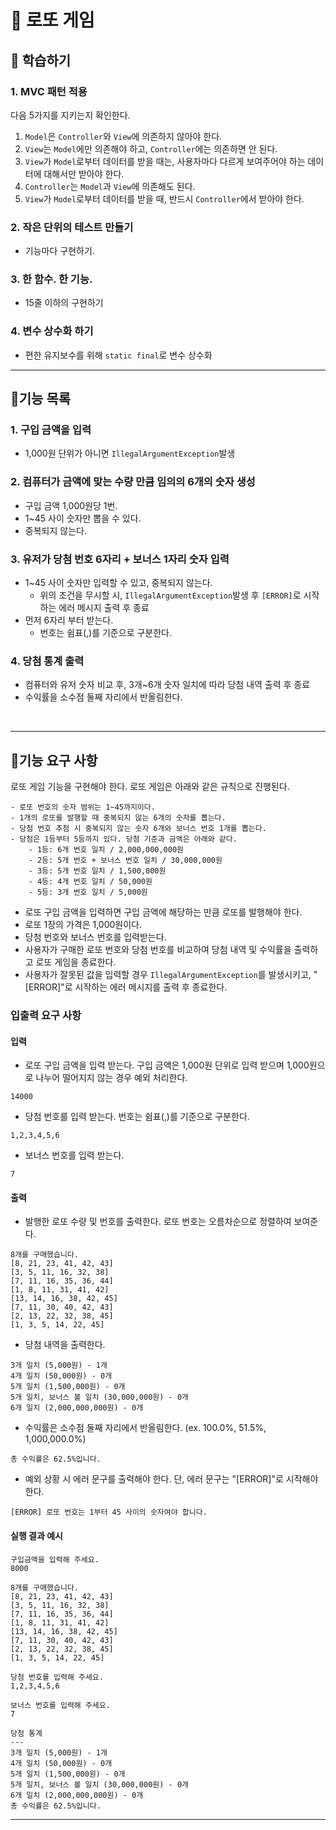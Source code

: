 # 🎰 로또 게임

##  📕 학습하기

### 1. MVC 패턴 적용
 다음 5가지를 지키는지 확인한다.
1. `Model`은 `Controller`와 `View`에 의존하지 않아야 한다.
2. `View`는 `Model`에만 의존해야 하고, `Controller`에는 의존하면 안 된다.
3. `View`가 `Model`로부터 데이터를 받을 때는, 사용자마다 다르게 보여주어야 하는 데이터에 대해서만 받아야 한다.
4. `Controller`는 `Model`과 `View`에 의존해도 된다. 
5. `View`가 `Model`로부터 데이터를 받을 때, 반드시 `Controller`에서 받아야 한다.

### 2. 작은 단위의 테스트 만들기
- 기능마다 구현하기.

### 3. 한 함수. 한 기능.
-  15줄 이하의 구현하기

### 4. 변수 상수화 하기
- 편한 유지보수를 위해 `static final`로 변수 상수화
---

## 🔨기능 목록

### 1. 구입 금액을 입력

  - 1,000원 단위가 아니면 `IllegalArgumentException`발생

### 2. 컴퓨터가 금액에 맞는 수량 만큼 임의의 6개의 숫자 생성

- 구입 금액 1,000원당 1번.
- 1~45 사이 숫자만 뽑을 수 있다.
- 중복되지 않는다.

### 3. 유저가 당첨 번호 6자리 + 보너스 1자리 숫자 입력

- 1~45 사이 숫자만 입력할 수 있고, 중복되지 않는다.
  - 위의 조건을 무시할 시,  `IllegalArgumentException`발생 후 
  `[ERROR]`로 시작하는 에러 메시지 출력 후 종료
- 먼저 6자리 부터 받는다.
  - 번호는 쉼표(,)를 기준으로 구분한다.

### 4. 당첨 통계 출력

- 컴퓨터와 유저 숫자 비교 후, 3개~6개 숫자 일치에 따라 당첨 내역 출력 후 종료
- 수익률을 소수점 둘째 자리에서 반올림한다.

<br>

---
## 🚀기능 요구 사항
로또 게임 기능을 구현해야 한다. 로또 게임은 아래와 같은 규칙으로 진행된다.

```
- 로또 번호의 숫자 범위는 1~45까지이다.
- 1개의 로또를 발행할 때 중복되지 않는 6개의 숫자를 뽑는다.
- 당첨 번호 추첨 시 중복되지 않는 숫자 6개와 보너스 번호 1개를 뽑는다.
- 당첨은 1등부터 5등까지 있다. 당첨 기준과 금액은 아래와 같다.
    - 1등: 6개 번호 일치 / 2,000,000,000원
    - 2등: 5개 번호 + 보너스 번호 일치 / 30,000,000원
    - 3등: 5개 번호 일치 / 1,500,000원
    - 4등: 4개 번호 일치 / 50,000원
    - 5등: 3개 번호 일치 / 5,000원
```

- 로또 구입 금액을 입력하면 구입 금액에 해당하는 만큼 로또를 발행해야 한다.
- 로또 1장의 가격은 1,000원이다.
- 당첨 번호와 보너스 번호를 입력받는다.
- 사용자가 구매한 로또 번호와 당첨 번호를 비교하여 당첨 내역 및 수익률을 출력하고 로또 게임을 종료한다.
- 사용자가 잘못된 값을 입력할 경우 `IllegalArgumentException`를 발생시키고, "[ERROR]"로 시작하는 에러 메시지를 출력 후 종료한다.

### 입출력 요구 사항

#### 입력

- 로또 구입 금액을 입력 받는다. 구입 금액은 1,000원 단위로 입력 받으며 1,000원으로 나누어 떨어지지 않는 경우 예외 처리한다.

```
14000
```

- 당첨 번호를 입력 받는다. 번호는 쉼표(,)를 기준으로 구분한다.

```
1,2,3,4,5,6
```

- 보너스 번호를 입력 받는다.

```
7
```

#### 출력

- 발행한 로또 수량 및 번호를 출력한다. 로또 번호는 오름차순으로 정렬하여 보여준다.

```
8개를 구매했습니다.
[8, 21, 23, 41, 42, 43] 
[3, 5, 11, 16, 32, 38] 
[7, 11, 16, 35, 36, 44] 
[1, 8, 11, 31, 41, 42] 
[13, 14, 16, 38, 42, 45] 
[7, 11, 30, 40, 42, 43] 
[2, 13, 22, 32, 38, 45] 
[1, 3, 5, 14, 22, 45]
```

- 당첨 내역을 출력한다.

```
3개 일치 (5,000원) - 1개
4개 일치 (50,000원) - 0개
5개 일치 (1,500,000원) - 0개
5개 일치, 보너스 볼 일치 (30,000,000원) - 0개
6개 일치 (2,000,000,000원) - 0개
```

- 수익률은 소수점 둘째 자리에서 반올림한다. (ex. 100.0%, 51.5%, 1,000,000.0%)

```
총 수익률은 62.5%입니다.
```

- 예외 상황 시 에러 문구를 출력해야 한다. 단, 에러 문구는 "[ERROR]"로 시작해야 한다.

```
[ERROR] 로또 번호는 1부터 45 사이의 숫자여야 합니다.
```

#### 실행 결과 예시

```
구입금액을 입력해 주세요.
8000

8개를 구매했습니다.
[8, 21, 23, 41, 42, 43] 
[3, 5, 11, 16, 32, 38] 
[7, 11, 16, 35, 36, 44] 
[1, 8, 11, 31, 41, 42] 
[13, 14, 16, 38, 42, 45] 
[7, 11, 30, 40, 42, 43] 
[2, 13, 22, 32, 38, 45] 
[1, 3, 5, 14, 22, 45]

당첨 번호를 입력해 주세요.
1,2,3,4,5,6

보너스 번호를 입력해 주세요.
7

당첨 통계
---
3개 일치 (5,000원) - 1개
4개 일치 (50,000원) - 0개
5개 일치 (1,500,000원) - 0개
5개 일치, 보너스 볼 일치 (30,000,000원) - 0개
6개 일치 (2,000,000,000원) - 0개
총 수익률은 62.5%입니다.
```

---